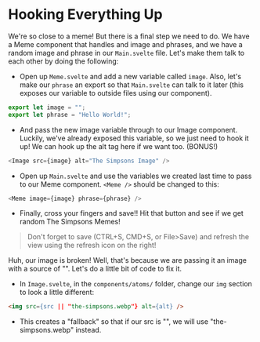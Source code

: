 # Hooking Everything Up

We're so close to a meme! But there is a final step we need to do. We have a Meme component that handles and image and phrases, and we have a random image and phrase in our `Main.svelte` file. Let's make them talk to each other by doing the following:

- Open up `Meme.svelte` and add a new variable called `image`. Also, let's make our `phrase` an export so that `Main.svelte` can talk to it later (this exposes our variable to outside files using our component).

```js
export let image = "";
export let phrase = "Hello World!";
```

- And pass the new image variable through to our Image component. Luckily, we've already exposed this variable, so we just need to hook it up! We can hook up the alt tag here if we want too. (BONUS!)

```js
<Image src={image} alt="The Simpsons Image" />
```

- Open up `Main.svelte` and use the variables we created last time to pass to our Meme component. `<Meme />` should be changed to this:

```js
<Meme image={image} phrase={phrase} />
```

- Finally, cross your fingers and save!! Hit that button and see if we get random The Simpsons Memes!

> Don't forget to save (CTRL+S, CMD+S, or File>Save) and refresh the view using the refresh icon on the right!

Huh, our image is broken!
Well, that's because we are passing it an image with a source of "".
Let's do a little bit of code to fix it.

- In `Image.svelte`, in the `components/atoms/` folder, change our `img` section to look a little different:

```html
<img src={src || "the-simpsons.webp"} alt={alt} />
```

- This creates a "fallback" so that if our src is "", we will use "the-simpsons.webp" instead.
